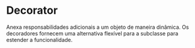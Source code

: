 # Decorator
Anexa responsabilidades adicionais a um objeto de maneira dinâmica. Os decoradores fornecem uma alternativa flexível para a subclasse para estender a funcionalidade.